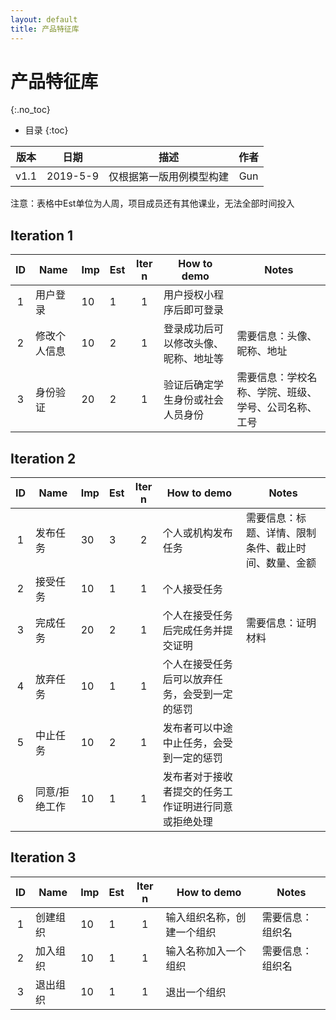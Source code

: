 ```yaml
---
layout: default
title: 产品特征库
---
```


# 产品特征库
{:.no_toc}

* 目录
{:toc}

| 版本 |   日期    | 描述 |  作者   |
| :--: | :-------: | :--: | :-----: |
| v1.1 | 2019-5-9 | 仅根据第一版用例模型构建 | Gun |

注意：表格中Est单位为人周，项目成员还有其他课业，无法全部时间投入

## Iteration 1

| ID | Name  | Imp | Est | Iter n |How to demo | Notes |
|:--:| ------- | ------ | ------ |:--:| ------ | ------ |
| 1 | 用户登录 | 10 | 1 | 1 | 用户授权小程序后即可登录 |  |
| 2 | 修改个人信息 | 10 | 2 | 1 | 登录成功后可以修改头像、昵称、地址等 | 需要信息：头像、昵称、地址 |
| 3 | 身份验证 | 20 | 2 | 1 | 验证后确定学生身份或社会人员身份 | 需要信息：学校名称、学院、班级、学号、公司名称、工号 |

## Iteration 2

| ID | Name  | Imp | Est | Iter n |How to demo | Notes |
|:--:| ------- | ------ | ------ |:--:| ------ | ------ |
| 1 | 发布任务 | 30 | 3 | 2 | 个人或机构发布任务 | 需要信息：标题、详情、限制条件、截止时间、数量、金额 |
| 2 | 接受任务 | 10 | 1 | 1 | 个人接受任务 |  |
| 3 | 完成任务 | 20 | 2 | 1 | 个人在接受任务后完成任务并提交证明 | 需要信息：证明材料 |
| 4 | 放弃任务 | 10 | 1 | 1 | 个人在接受任务后可以放弃任务，会受到一定的惩罚 |  |
| 5 | 中止任务 | 10 | 2 | 1 | 发布者可以中途中止任务，会受到一定的惩罚 |  |
| 6 | 同意/拒绝工作 | 10 | 1 | 1 | 发布者对于接收者提交的任务工作证明进行同意或拒绝处理 |  |

## Iteration 3

| ID | Name  | Imp | Est | Iter n |How to demo | Notes |
|:--:| ------- | ------ | ------ |:--:| ------ | ------ |
| 1 | 创建组织 | 10 | 1 | 1 | 输入组织名称，创建一个组织 | 需要信息：组织名 |
| 2 | 加入组织 | 10 | 1 | 1 | 输入名称加入一个组织 | 需要信息：组织名 |
| 3 | 退出组织 | 10 | 1 | 1 | 退出一个组织 |  |